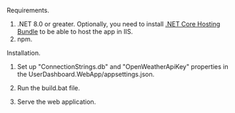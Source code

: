 Requirements.

1. .NET 8.0 or greater. Optionally, you need to install [.NET Core Hosting Bundle](https://dotnet.microsoft.com/permalink/dotnetcore-current-windows-runtime-bundle-installer) to be able to host the app in IIS.
2. npm.



Installation.

1. Set up "ConnectionStrings.db" and "OpenWeatherApiKey" properties in the UserDashboard.WebApp/appsettings.json.

2. Run the build.bat file.

3. Serve the web application.